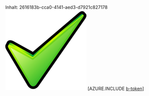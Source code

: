 Inhalt: 2616183b-cca0-4141-aed3-d7921c827178![Bild](187c40fa-2e48-4eb5-b259-282d60411f7a.png)
[AZURE.INCLUDE [b-token](ceac8cd8-6b40-4e48-8281-6000f1ecb930.md)]
